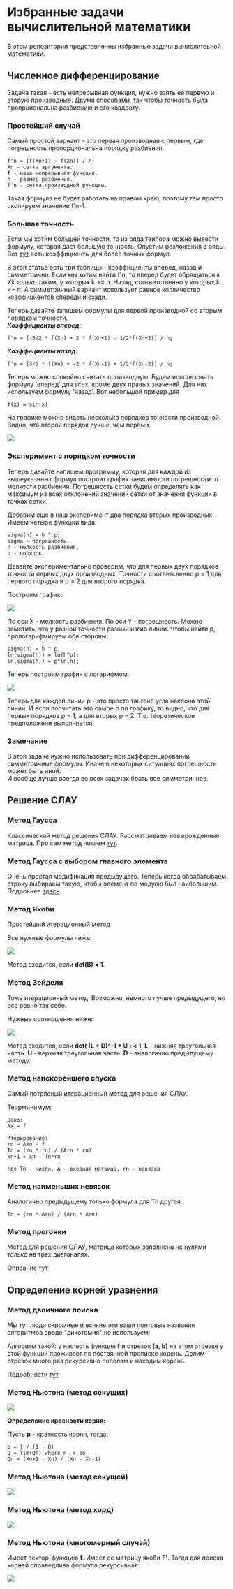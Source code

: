 # Избранные задачи вычислительной математики
В этом репозитории представленны избранные задачи вычислитеьной математики.

## Численное дифференцирование
Задача такая - есть непрерывная функция, нужно взять ее первую и вторую производные. Двумя способами, так чтобы точность была пропрциональна разбиению и его квадрату.

### Простейший случай
Самый простой вариант - это первая производная с первым, где погрешность пропорциональна порядку разбиения.
```
f'n = [f(Xn+1) - f(Xn)] / h;
Xn - сетка аргумента.
f - наша непрерывная функция.
h - размер разбиения.
f'n - сетка производной функции.
```
Такая формула не будет работать на правом краю, поэтому там просто скопируем значение f'n-1.

### Большая точность
Если мы хотим большей точности, то из ряда тейлора можно вывести формулу, которая даст большую точность.
Опустим разложения в ряды. Вот [тут](https://ru.m.wikipedia.org/wiki/%D0%9A%D0%BE%D1%8D%D1%84%D1%84%D0%B8%D1%86%D0%B8%D0%B5%D0%BD%D1%82%D1%8B_%D1%84%D0%BE%D1%80%D0%BC%D1%83%D0%BB_%D1%87%D0%B8%D1%81%D0%BB%D0%B5%D0%BD%D0%BD%D0%BE%D0%B3%D0%BE_%D0%B4%D0%B8%D1%84%D1%84%D0%B5%D1%80%D0%B5%D0%BD%D1%86%D0%B8%D1%80%D0%BE%D0%B2%D0%B0%D0%BD%D0%B8%D1%8F) есть коэффициенты для более точных формул.

В этой статье есть три таблицы - коэффициенты вперед, назад и симметрично.
Если мы хотим найти f'n, то вперед будет обращаться к Xk только таким, у которых k >= n. Назад, соответственно у которых k <= n. А симметричный вариант использует равное колличество коэффициентов спереди и сзади.

Теперь давайте запишем формулы для первой производной со вторым порядком точности.   
***Коэффициенты вперед:***
```
f'n = [-3/2 * f(Xn) + 2 * f(Xn+1) - 1/2*f(Xn+2)] / h;
```
***Коэффициенты назад:***
```
f'n = [3/2 * f(Xn) + -2 * f(Xn-1) + 1/2*f(Xn-2)] / h;
```
Теперь можно спокойно считать производную.
Будем использовать формулу 'вперед' для всех, кроме двух правых значений. Для них используем формулу 'назад'.
Вот небольшой пример для
```
f(x) = sin(x)
```
На графике можно видеть несколько порядков точности производной. Видно, что второй порядок лучше, чем первый.

![](https://github.com/timattt/Project-computational-math/blob/master/Images/DiffExample.png)

### Эксперимент с порядком точности
Теперь давайте напишем программу, которая для каждой из вышеуказнных формул построит график зависимости погрешности от мелкости разбиения.
Погрешность сетки будем определять как максимум из всех отклонений значений сетки от значения функции в точках сетки.

Добавим еще в наш эксперимент два порядка вторых производных.   
Имеем четыре функции вида:
```
sigma(h) = h ^ p;
sigma - погрешность.
h - мелкость разбиения.
p - порядок.
```
Давайте экспериментально проверим, что для первых двух порядков точности первых двух производных. Точности соответсвенно p = 1 для первого порядка и p = 2 для второго порядка.   

Построим график:

![](https://github.com/timattt/Project-computational-math/blob/master/Images/GraphDiffRaw.png)

По оси X - мелкость разбиения. По оси Y - погрешность.
Можно заметить, что у разной точности разный изгиб линии.
Чтобы найти p, прологарифмируем обе стороны:
```
sigma(h) = h ^ p;
ln(sigma(h)) = ln(h^p);
ln(sigma(h)) = p*ln(h);
```
Теперь построим график с логарифмом:

![](https://github.com/timattt/Project-computational-math/blob/master/Images/GraphDiff.png)

Теперь для каждой линии p - это просто тангенс угла наклона этой линии.
И если посчитать это самое p по графику, то видно, что для первых порядков p = 1, а для вторых p = 2. Т.е. теоретическое предположени выполняется.

### Замечание
В этой задаче нужно использовать при дифференцировании симметричные формулы. Иначе в некоторых ситуациях погрешность может быть иной.   
И вообще лучше всегда во всех задачах брать все симметричное.

## Решение СЛАУ

### Метод Гаусса

Классический метод решения СЛАУ. Рассматриваем невырожденные матрица.
Про сам метод читаем [тут](https://ru.wikipedia.org/wiki/%D0%9C%D0%B5%D1%82%D0%BE%D0%B4_%D0%93%D0%B0%D1%83%D1%81%D1%81%D0%B0).

### Метод Гаусса с выбором главного элемента

Очень простая модификация предыдущего. Теперь когда обрабатываем строку выбираем такую, чтобы элемент по модулю был наибольшим.
Подроьнее [здесь](http://www.e-biblio.ru/book/bib/02_estestv_nauki/Vychislit_matematika/pr/docs/piece010.htm).

### Метод Якоби

Простейший итерационный метод

Все нужные формулы ниже:

![](https://github.com/timattt/Project-computational-math/blob/master/Images/JacobTeor.png)

Метод сходится, если **det(B) < 1**.

### Метод Зейделя

Тоже итерационный метод. Возможно, немного лучше предыдущего, но все равно так себе.

Нужные соотношения ниже:

![](https://github.com/timattt/Project-computational-math/blob/master/Images/ZeidelTeor.png)

Метод сходится, если **det( (L + D)^-1 * U ) < 1**. **L** - нижняя треугольная часть. **U** - верхняя треугольная часть. **D** - аналогично предыдущему методу. 

### Метод наискорейшего спуска

Самый потрясный итерационный метод для решения СЛАУ.

Теорминимум:

```
Дано:
Ax = f

Итерирование:
rn = Axn - f
Tn = (rn * rn) / (Arn * rn)
xn+1 = xn - Tn*rn

где Tn - число, A - входная матрица, rn - невязка
```

### Метод наименьших невязок

Аналогично предыдущему только формула для Tn другая.
```
Tn = (rn * Arn) / (Arn * Arn)
```

### Метод прогонки

Метод для решения СЛАУ, матрица которых заполнена не нулями только на трех диагоналях.

Описание [тут](https://pro-prof.com/forums/topic/sweep-method-for-solving-systems-of-linear-algebraic-equations)

## Определение корней уравнения

### Метод двоичного поиска

Мы тут люди скромные и всякие эти ваши понтовые названия алгоритмов вроде "дихотомия" не используем!

Алгоритм такой: у нас есть функция **f** и отрезок **[a, b]** на этом отрезке у этой функции проживает по постоянной прописке корень. Делим отрезок много раз рекурсивно пополам и находим корень.

Подробности [тут](http://www.machinelearning.ru/wiki/index.php?title=%D0%9C%D0%B5%D1%82%D0%BE%D0%B4%D1%8B_%D0%B4%D0%B8%D1%85%D0%BE%D1%82%D0%BE%D0%BC%D0%B8%D0%B8)

### Метод Ньютона (метод секущих)

![](https://github.com/timattt/Project-computational-math/blob/master/Images/Newton_tangents.png)

**Определение красности корня:**

Пусть **p** - кратность корня, тогда:
```
p = 1 / (1 - Q)
Q = lim(Qn) where n -> oo
Qn = (Xn+1 - Xn) / (Xn - Xn-1)
```

### Метод Ньютона (метод секущей)

![](https://github.com/timattt/Project-computational-math/blob/master/Images/Newton_tangent.png)

### Метод Ньютона (метод хорд)

![](https://github.com/timattt/Project-computational-math/blob/master/Images/Newton_chords.png)

### Метод Ньютона (многомерный случай)

Имеет вектор-функцию **f**. Имеет ее матрицу якоби **F'**.
Тогда для поиска корней справедлива формула рекурсивная:

![](https://github.com/timattt/Project-computational-math/blob/master/Images/Newton_multi.png)
